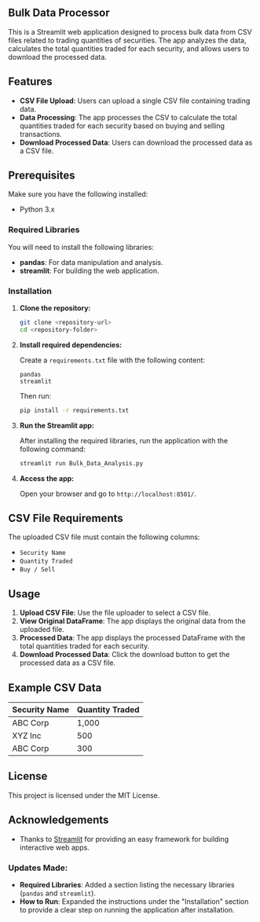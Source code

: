  ## Bulk Data Processor

This is a Streamlit web application designed to process bulk data from CSV files related to trading quantities of securities. The app analyzes the data, calculates the total quantities traded for each security, and allows users to download the processed data.

## Features

- **CSV File Upload**: Users can upload a single CSV file containing trading data.
- **Data Processing**: The app processes the CSV to calculate the total quantities traded for each security based on buying and selling transactions.
- **Download Processed Data**: Users can download the processed data as a CSV file.

## Prerequisites

Make sure you have the following installed:

- Python 3.x

### Required Libraries

You will need to install the following libraries:

- **pandas**: For data manipulation and analysis.
- **streamlit**: For building the web application.

### Installation

1. **Clone the repository:**

   ```bash
   git clone <repository-url>
   cd <repository-folder>
   ```

2. **Install required dependencies:**

   Create a `requirements.txt` file with the following content:

   ```
   pandas
   streamlit
   ```

   Then run:

   ```bash
   pip install -r requirements.txt
   ```

3. **Run the Streamlit app:**

   After installing the required libraries, run the application with the following command:

   ```bash
   streamlit run Bulk_Data_Analysis.py
   ```

4. **Access the app:**

   Open your browser and go to `http://localhost:8501/`.

## CSV File Requirements

The uploaded CSV file must contain the following columns:

- `Security Name `
- `Quantity Traded `
- `Buy / Sell `

## Usage

1. **Upload CSV File**: Use the file uploader to select a CSV file.
2. **View Original DataFrame**: The app displays the original data from the uploaded file.
3. **Processed Data**: The app displays the processed DataFrame with the total quantities traded for each security.
4. **Download Processed Data**: Click the download button to get the processed data as a CSV file.

## Example CSV Data

| Security Name  | Quantity Traded |
|----------------|-----------------|
| ABC Corp       | 1,000           |
| XYZ Inc        | 500             |
| ABC Corp       | 300             |

## License

This project is licensed under the MIT License.

## Acknowledgements

- Thanks to [Streamlit](https://streamlit.io/) for providing an easy framework for building interactive web apps.

### Updates Made:
- **Required Libraries**: Added a section listing the necessary libraries (`pandas` and `streamlit`).
- **How to Run**: Expanded the instructions under the "Installation" section to provide a clear step on running the application after installation.
